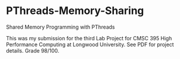 # PThreads-Memory-Sharing
Shared Memory Programming with PThreads

This was my submission for the third Lab Project for CMSC 395 High Performance Computing at Longwood University. See PDF for project details. Grade 98/100.
